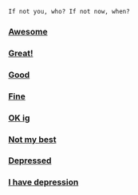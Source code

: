

`If not you, who? If not now, when? `

### [Awesome](https://littlejennywren.github.io/Good-morning/#/3)

### [Great!](https://littlejennywren.github.io/Good-morning/#/3)
### [ Good](https://littlejennywren.github.io/Good-morning/#/3)
### [Fine](content://0@media/external/audio/media/7582) 
### [OK ig](content://0@media/external/audio/media/7582) 
### [Not my best](content://0@media/external/audio/media/7659) 
### [ Depressed](https://littlejennywren.github.io/Good-morning/#/2) 
### [ I have depression](content://0@media/external/audio/media/8351) 

